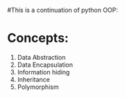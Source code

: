 #This is a continuation of python OOP:
<h1>Concepts:</h1>
<ol>
    <li>Data Abstraction</li>
    <li>Data Encapsulation</li>
    <li>Information hiding</li>
    <li>Inheritance</li>
    <li>Polymorphism</li>
</ol>

